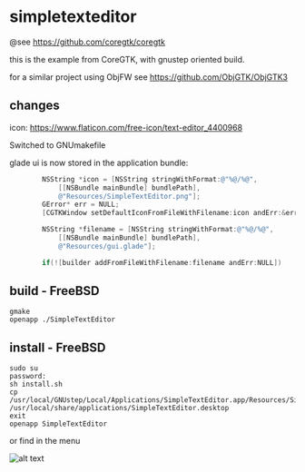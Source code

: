 # simpletexteditor

@see https://github.com/coregtk/coregtk

this is the example from CoreGTK, with gnustep oriented build.

for a similar project using ObjFW see https://github.com/ObjGTK/ObjGTK3

## changes

icon: https://www.flaticon.com/free-icon/text-editor_4400968

Switched to GNUmakefile

glade ui is now stored in the application bundle:
```objective-c
		NSString *icon = [NSString stringWithFormat:@"%@/%@", 
            [[NSBundle mainBundle] bundlePath], 
            @"Resources/SimpleTextEditor.png"]; 
		GError* err = NULL;
		[CGTKWindow setDefaultIconFromFileWithFilename:icon andErr:&err];

		NSString *filename = [NSString stringWithFormat:@"%@/%@", 
            [[NSBundle mainBundle] bundlePath], 
            @"Resources/gui.glade"]; 

		if(![builder addFromFileWithFilename:filename andErr:NULL])
```

## build - FreeBSD
```
gmake
openapp ./SimpleTextEditor
```
## install - FreeBSD
```
sudo su
password:
sh install.sh
cp /usr/local/GNUstep/Local/Applications/SimpleTextEditor.app/Resources/SimpleTextEditor.desktop /usr/local/share/applications/SimpleTextEditor.desktop
exit
openapp SimpleTextEditor
```
or find in the menu

![alt text](https://github.com/darkoverlordofdata/SimpleTextEditor/blob/main/2023-12-16-155117_1920x1080_scrot.png?raw=true)


